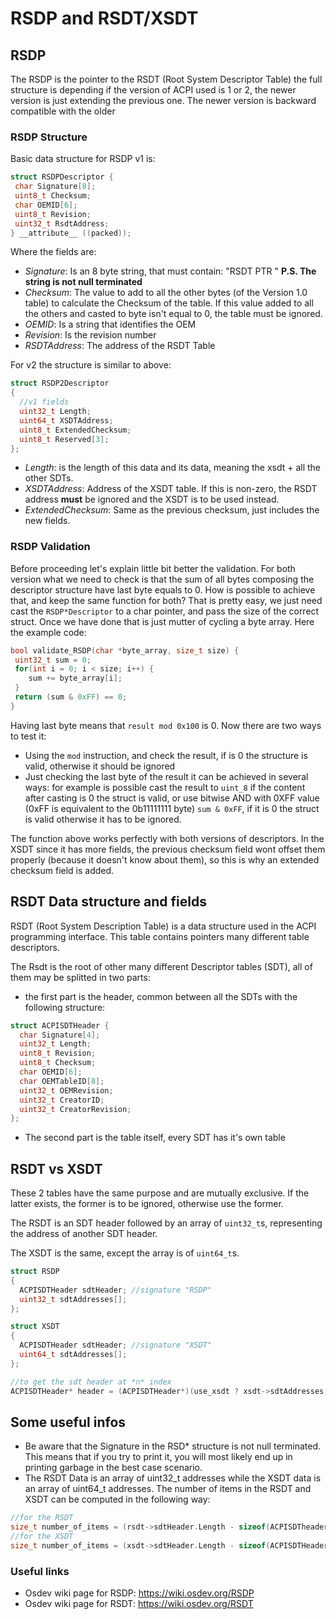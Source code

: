 # RSDP and RSDT/XSDT

## RSDP

The RSDP is the pointer to the RSDT (Root System Descriptor Table) the full structure is depending if the version of ACPI used is 1 or 2, the newer version is just extending the previous one.
The newer version is backward compatible with the older

### RSDP Structure
Basic data structure for RSDP v1 is: 

```c
struct RSDPDescriptor {
 char Signature[8];
 uint8_t Checksum;
 char OEMID[6];
 uint8_t Revision;
 uint32_t RsdtAddress;
} __attribute__ ((packed));
```

Where the fields are: 

* *Signature*: Is an 8 byte string, that must contain: "RSDT PTR " **P.S. The string is not null terminated** 
* *Checksum*: The value to add to all the other bytes (of the Version 1.0 table) to calculate the Checksum of the table. If this value added to all the others and casted to byte isn't equal to 0, the table must be ignored.
* *OEMID*: Is a string that identifies the OEM 
* *Revision*: Is the revision number
* *RSDTAddress*: The address of the RSDT Table

For v2 the structure is similar to above:
```c
struct RSDP2Descriptor
{
  //v1 fields
  uint32_t Length;
  uint64_t XSDTAddress;
  uint8_t ExtendedChecksum;
  uint8_t Reserved[3];
};
```

* *Length*: is the length of this data and its data, meaning the xsdt + all the other SDTs.
* *XSDTAddress*: Address of the XSDT table. If this is non-zero, the RSDT address **must** be ignored and the XSDT is to be used instead.
* *ExtendedChecksum*: Same as the previous checksum, just includes the new fields.

### RSDP Validation

Before proceeding let's explain little bit better the validation. For both version what we need to check is that the sum of all bytes composing the descriptor structure have last byte equals to 0. How is possible to achieve that, and keep the same function for both? That is pretty easy, we just need cast the `RSDP*Descriptor` to a char pointer, and pass the size of the correct struct. Once we have done that is just mutter of cycling a byte array. Here the example code: 

```c
bool validate_RSDP(char *byte_array, size_t size) {
 uint32_t sum = 0;
 for(int i = 0; i < size; i++) {
    sum += byte_array[i];
 }
 return (sum & 0xFF) == 0;
}
```

Having last byte means that `result mod 0x100` is 0. Now there are two ways to test it:

* Using the `mod` instruction, and check the result, if is 0 the structure is valid, otherwise it should be ignored
* Just checking the last byte of the result it can be achieved in several ways: for example is possible  cast the result to `uint_8` if the content after casting is 0 the struct is valid, or use bitwise AND with 0XFF value (0xFF is equivalent to the 0b11111111 byte) `sum & 0xFF`, if it is 0 the struct is valid otherwise it has to be ignored.

The function above works perfectly with both versions of descriptors. 
In the XSDT since it has more fields, the previous checksum field wont offset them properly (because it doesn't know about them), so this is why an extended checksum field is added.

## RSDT Data structure and fields

RSDT (Root System Description Table) is a data structure used in the ACPI programming interface. This table contains pointers many different table descriptors.

The Rsdt is the root of other many different Descriptor tables (SDT), all of them may be splitted in two parts: 

* the first part is the header, common between all the SDTs with the following structure:
```c
struct ACPISDTHeader {
  char Signature[4];
  uint32_t Length;
  uint8_t Revision;
  uint8_t Checksum;
  char OEMID[6];
  char OEMTableID[8];
  uint32_t OEMRevision;
  uint32_t CreatorID;
  uint32_t CreatorRevision;
};
```
* The second part is the table itself, every SDT has it's own table

## RSDT vs XSDT

These 2 tables have the same purpose and are mutually exclusive. If the latter exists, the former is to be ignored, otherwise use the former.

The RSDT is an SDT header followed by an array of `uint32_t`s, representing the address of another SDT header.

The XSDT is the same, except the array is of `uint64_t`s.

```c
struct RSDP
{
  ACPISDTHeader sdtHeader; //signature "RSDP"
  uint32_t sdtAddresses[];
};

struct XSDT
{
  ACPISDTHeader sdtHeader; //signature "XSDT"
  uint64_t sdtAddresses[];
};

//to get the sdt header at *n* index
ACPISDTHeader* header = (ACPISDTHeader*)(use_xsdt ? xsdt->sdtAddresses[*n*] : (uint64_t)rsdt->sdtAddresses[*n*]);
```

## Some useful infos

*  Be aware that the Signature in the RSD*  structure is not null terminated. This means that if you try to print it, you will most likely end up in printing garbage in the best case scenario.
*  The RSDT Data is an array of uint32_t addresses while the XSDT data is an array of uint64_t addresses. The number of items in the RSDT and XSDT can be computed in the following way:
```c
//for the RSDT
size_t number_of_items = (rsdt->sdtHeader.Length - sizeof(ACPISDTheader)) / 4;
//for the XSDT
size_t number_of_items = (xsdt->sdtHeader.Length - sizeof(ACPISDTHeader)) / 8;
```

### Useful links

* Osdev wiki page for RSDP: https://wiki.osdev.org/RSDP
* Osdev wiki page for RSDT: https://wiki.osdev.org/RSDT

